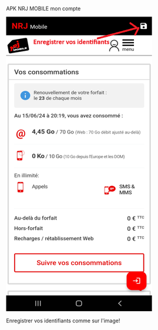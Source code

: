 APK NRJ MOBILE mon compte

![NRJ](https://raw.githubusercontent.com/lafouine022/nrj_mobile/main/nrj.png)

Enregistrer vos identifiants comme sur l'image!
